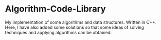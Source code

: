Algorithm-Code-Library
======================

My implementation of some algorithms and data structures. Written in C++.
Here, I have also added some solutions so that some ideas of solving techniques and applying algorithms can be obtained.
